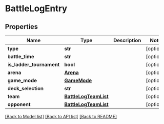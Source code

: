 # BattleLogEntry

## Properties
Name | Type | Description | Notes
------------ | ------------- | ------------- | -------------
**type** | **str** |  | [optional] 
**battle_time** | **str** |  | [optional] 
**is_ladder_tournament** | **bool** |  | [optional] 
**arena** | [**Arena**](Arena.md) |  | [optional] 
**game_mode** | [**GameMode**](GameMode.md) |  | [optional] 
**deck_selection** | **str** |  | [optional] 
**team** | [**BattleLogTeamList**](BattleLogTeamList.md) |  | [optional] 
**opponent** | [**BattleLogTeamList**](BattleLogTeamList.md) |  | [optional] 

[[Back to Model list]](../README.md#documentation-for-models) [[Back to API list]](../README.md#documentation-for-api-endpoints) [[Back to README]](../README.md)


